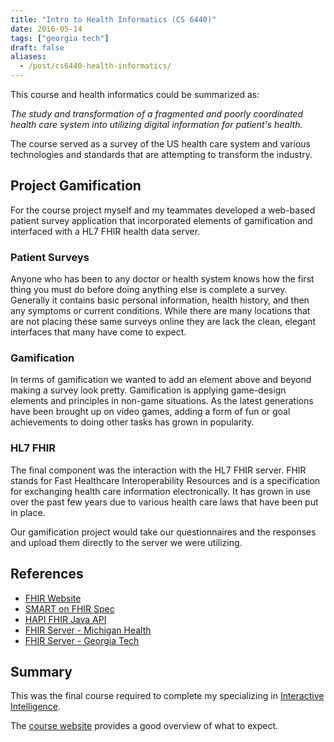```yaml
---
title: "Intro to Health Informatics (CS 6440)"
date: 2016-05-14
tags: ["georgia tech"]
draft: false
aliases:
  - /post/cs6440-health-informatics/
---
```


This course and health informatics could be summarized as:

*The study and transformation of a fragmented and poorly coordinated health care system into utilizing digital information for patient's health.*

The course served as a survey of the US health care system and various technologies and standards that are attempting to transform the industry.

## Project Gamification

For the course project myself and my teammates developed a web-based patient survey application that incorporated elements of gamification and interfaced with a HL7 FHIR health data server.

### Patient Surveys

Anyone who has been to any doctor or health system knows how the first thing you must do before doing anything else is complete a survey. Generally it contains basic personal information, health history, and then any symptoms or current conditions. While there are many locations that are not placing these same surveys online they are lack the clean, elegant interfaces that many have come to expect.

### Gamification

In terms of gamification we wanted to add an element above and beyond making a survey look pretty. Gamification is applying game-design elements and principles in non-game situations. As the latest generations have been brought up on video games, adding a form of fun or goal achievements to doing other tasks has grown in popularity.

### HL7 FHIR

The final component was the interaction with the HL7 FHIR server. FHIR stands for Fast Healthcare Interoperability Resources and is a specification for exchanging health care information electronically. It has grown in use over the past few years due to various health care laws that have been put in place.

Our gamification project would take our questionnaires and the responses and upload them directly to the server we were utilizing.

## References

* [FHIR Website](http://hl7.org/fhir/)
* [SMART on FHIR Spec](http://docs.smarthealthit.org/)
* [HAPI FHIR Java API](http://jamesagnew.github.io/hapi-fhir/)
* [FHIR Server - Michigan Health](http://52.72.172.54:8080/fhir/home?encoding=null&pretty=null)
* [FHIR Server - Georgia Tech](http://polaris.i3l.gatech.edu:8080/gt-fhir-webapp/home?encoding=null&pretty=null)

## Summary

This was the final course required to complete my specializing in [Interactive Intelligence](http://www.omscs.gatech.edu/specialization-interactive-intelligence/).

The [course website](http://www.omscs.gatech.edu/cs-6440-intro-health-informatics/) provides a good overview of what to expect.
